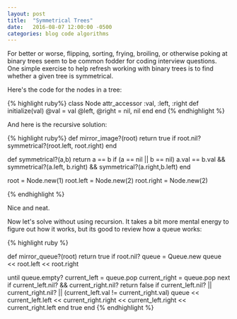 ```yaml
---
layout: post
title:  "Symmetrical Trees"
date:   2016-08-07 12:00:00 -0500
categories: blog code algorithms
---
```


For better or worse, flipping, sorting, frying, broiling, or otherwise poking at binary trees seem to be common fodder for coding interview questions. One simple exercise to help refresh working with binary trees is to find whether a given tree is symmetrical.

<!--more-->

Here's the code for the nodes in a tree:

{% highlight ruby%}
class Node
   attr_accessor :val, :left, :right
   def initialize(val)
       @val = val
       @left, @right = nil, nil
   end
end
{% endhighlight %}

And here is the recursive solution:

{% highlight ruby%}
def mirror_image?(root)
    return true if root.nil?
    symmetrical?(root.left, root.right)
end

def symmetrical?(a,b)
    return a == b if (a == nil || b == nil)
    a.val == b.val && symmetrical?(a.left, b.right) &&
    symmetrical?(a.right,b.left)
end

  root = Node.new(1)
  root.left = Node.new(2)
  root.right = Node.new(2)


{% endhighlight %}

Nice and neat.

Now let's solve without using recursion. It takes a bit more mental energy to figure out how it works, but its good to review how a queue works:

{% highlight ruby %}

def mirror_queue?(root)
  return true if root.nil?
  queue = Queue.new
  queue << root.left << root.right

  until queue.empty?
    current_left = queue.pop
    current_right = queue.pop
    next if current_left.nil? && current_right.nil?
    return false if current_left.nil? || current_right.nil?
                    || (current_left.val != current_right.val)
    queue << current_left.left << current_right.right << current_left.right <<
    current_right.left
  end
  true
end
{% endhighlight %}

